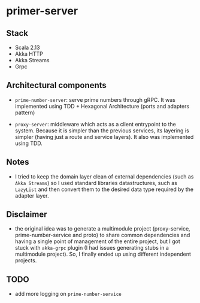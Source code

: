 # primer-server

## Stack

- Scala 2.13
- Akka HTTP
- Akka Streams
- Grpc

## Architectural components

- `prime-number-server`: serve prime numbers through gRPC. It was implemented using TDD + Hexagonal Architecture (ports and adapters pattern)

- `proxy-server`: middleware which acts as a client entrypoint to the system. Because it is simpler than the previous services, its layering is simpler (having just a route and service layers). It also was implemented using TDD.

## Notes

- I tried to keep the domain layer clean of external dependencies (such as `Akka Streams`) so I used standard libraries datastructures, such as `LazyList` and then convert them to the desired data type required by the adapter layer.

## Disclaimer

- the original idea was to generate a multimodule project (proxy-service, prime-number-service and proto) to share common dependencies and having a single point of management of the entire project, but I got stuck with `akka-grpc` plugin (I had issues generating stubs in a multimodule project). So, I finally ended up using different independent projects.

## TODO

- add more logging on `prime-number-service`
